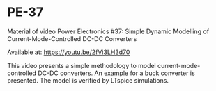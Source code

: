 # PE-37

Material of video Power Electronics #37: Simple Dynamic Modelling of Current-Mode-Controlled DC-DC Converters

Available at: https://youtu.be/2fVi3LH3d70

This video presents a simple methodology to model current-mode-controlled DC-DC converters. An example for a buck converter is presented. The model is verified by LTspice simulations.
